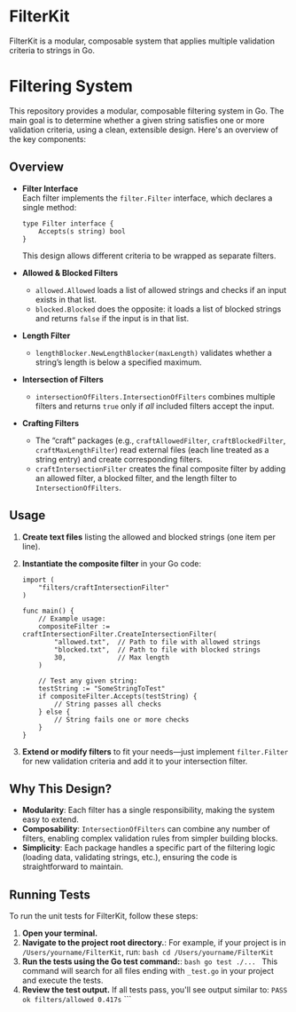 # FilterKit
 FilterKit is a modular, composable system that applies multiple validation criteria to strings in Go.

# Filtering System

This repository provides a modular, composable filtering system in Go. The main goal is to determine whether a given string satisfies one or more validation criteria, using a clean, extensible design. Here's an overview of the key components:

## Overview

- **Filter Interface**  
  Each filter implements the `filter.Filter` interface, which declares a single method:
  
      type Filter interface {
          Accepts(s string) bool
      }
  
  This design allows different criteria to be wrapped as separate filters.

- **Allowed & Blocked Filters**  
  - `allowed.Allowed` loads a list of allowed strings and checks if an input exists in that list.  
  - `blocked.Blocked` does the opposite: it loads a list of blocked strings and returns `false` if the input is in that list.

- **Length Filter**  
  - `lengthBlocker.NewLengthBlocker(maxLength)` validates whether a string’s length is below a specified maximum.

- **Intersection of Filters**  
  - `intersectionOfFilters.IntersectionOfFilters` combines multiple filters and returns `true` only if _all_ included filters accept the input.

- **Crafting Filters**  
  - The “craft” packages (e.g., `craftAllowedFilter`, `craftBlockedFilter`, `craftMaxLengthFilter`) read external files (each line treated as a string entry) and create corresponding filters.  
  - `craftIntersectionFilter` creates the final composite filter by adding an allowed filter, a blocked filter, and the length filter to `IntersectionOfFilters`.

## Usage

1. **Create text files** listing the allowed and blocked strings (one item per line).  
2. **Instantiate the composite filter** in your Go code:

       import (
           "filters/craftIntersectionFilter"
       )

       func main() {
           // Example usage:
           compositeFilter := craftIntersectionFilter.CreateIntersectionFilter(
               "allowed.txt",  // Path to file with allowed strings
               "blocked.txt",  // Path to file with blocked strings
               30,             // Max length
           )

           // Test any given string:
           testString := "SomeStringToTest"
           if compositeFilter.Accepts(testString) {
               // String passes all checks
           } else {
               // String fails one or more checks
           }
       }

3. **Extend or modify filters** to fit your needs—just implement `filter.Filter` for new validation criteria and add it to your intersection filter.

## Why This Design?

- **Modularity**: Each filter has a single responsibility, making the system easy to extend.  
- **Composability**: `IntersectionOfFilters` can combine any number of filters, enabling complex validation rules from simpler building blocks.  
- **Simplicity**: Each package handles a specific part of the filtering logic (loading data, validating strings, etc.), ensuring the code is straightforward to maintain.


## Running Tests 
To run the unit tests for FilterKit, follow these steps: 
1. **Open your terminal.** 
2. **Navigate to the project root directory.**: For example, if your project is in `/Users/yourname/FilterKit`, run: ```bash cd /Users/yourname/FilterKit ``` 
3. **Run the tests using the Go test command:**: ```bash go test ./... ``` This command will search for all files ending with `_test.go` in your project and execute the tests. 
4. **Review the test output.** If all tests pass, you'll see output similar to: ``` PASS ok filters/allowed 0.417s ``` ```
